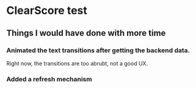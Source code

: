 # ClearScore test

## Things I would have done with more time

### Animated the text transitions after getting the backend data. 

Right now, the transitions are too abrubt, not a good UX.

### Added a refresh mechanism